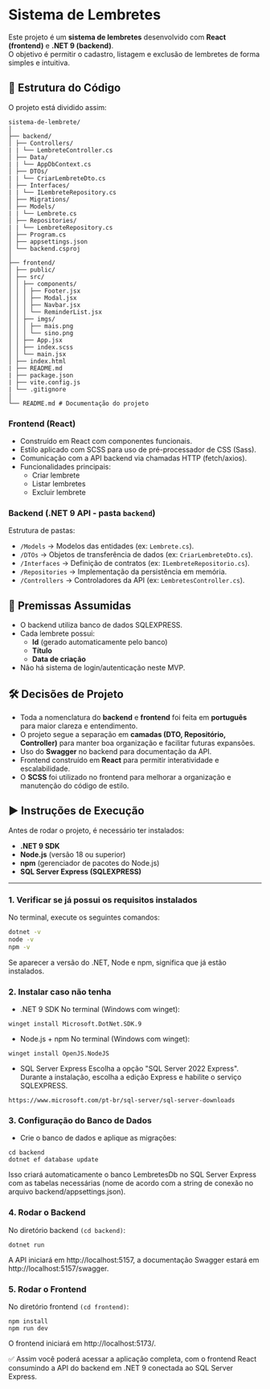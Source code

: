 # Sistema de Lembretes

Este projeto é um **sistema de lembretes** desenvolvido com **React (frontend)** e **.NET 9 (backend)**.  
O objetivo é permitir o cadastro, listagem e exclusão de lembretes de forma simples e intuitiva.  

## 📂 Estrutura do Código

O projeto está dividido assim:
```
sistema-de-lembrete/
│
├── backend/
│ ├── Controllers/
| | └── LembreteController.cs
│ ├── Data/
| | └── AppDbContext.cs
│ ├── DTOs/
| | └── CriarLembreteDto.cs
│ ├── Interfaces/
| | └── ILembreteRepository.cs
│ ├── Migrations/
│ ├── Models/
| | └── Lembrete.cs
│ ├── Repositories/
| | └── LembreteRepository.cs
│ ├── Program.cs
│ ├── appsettings.json
│ └── backend.csproj
│
├── frontend/
│ ├── public/
│ ├── src/
│ │ ├── components/
│ │ │ ├── Footer.jsx
│ │ │ ├── Modal.jsx
│ │ │ ├── Navbar.jsx
│ │ │ └── ReminderList.jsx
│ │ ├── imgs/
│ │ │ ├── mais.png
│ │ │ └── sino.png
│ │ ├── App.jsx
│ │ ├── index.scss
│ │ └── main.jsx
│ ├── index.html
| ├── README.md
| ├── package.json
| ├── vite.config.js
| └── .gitignore
│
└── README.md # Documentação do projeto
```

### **Frontend (React)**
- Construído em React com componentes funcionais.
- Estilo aplicado com SCSS para uso de pré-processador de CSS (Sass).
- Comunicação com a API backend via chamadas HTTP (fetch/axios).
- Funcionalidades principais:
  - Criar lembrete
  - Listar lembretes
  - Excluir lembrete

### **Backend (.NET 9 API - pasta `backend`)**
Estrutura de pastas:
- `/Models` → Modelos das entidades (ex: `Lembrete.cs`).
- `/DTOs` → Objetos de transferência de dados (ex: `CriarLembreteDto.cs`).
- `/Interfaces` → Definição de contratos (ex: `ILembreteRepositorio.cs`).
- `/Repositories` → Implementação da persistência em memória.
- `/Controllers` → Controladores da API (ex: `LembretesController.cs`).

## 📌 Premissas Assumidas

- O backend utiliza banco de dados SQLEXPRESS.
- Cada lembrete possui:
  - **Id** (gerado automaticamente pelo banco)
  - **Título**
  - **Data de criação**
- Não há sistema de login/autenticação neste MVP.

## 🛠️ Decisões de Projeto

- Toda a nomenclatura do **backend** e **frontend** foi feita em **português** para maior clareza e entendimento.
- O projeto segue a separação em **camadas (DTO, Repositório, Controller)** para manter boa organização e facilitar futuras expansões.
- Uso do **Swagger** no backend para documentação da API.
- Frontend construído em **React** para permitir interatividade e escalabilidade.
- O **SCSS** foi utilizado no frontend para melhorar a organização e manutenção do código de estilo. 

## ▶️ Instruções de Execução

Antes de rodar o projeto, é necessário ter instalados:

- **.NET 9 SDK**
- **Node.js** (versão 18 ou superior)
- **npm** (gerenciador de pacotes do Node.js)
- **SQL Server Express (SQLEXPRESS)**

---

### 1. Verificar se já possui os requisitos instalados

No terminal, execute os seguintes comandos:

```bash
dotnet -v
node -v
npm -v
```
Se aparecer a versão do .NET, Node e npm, significa que já estão instalados.

### 2. Instalar caso não tenha

- .NET 9 SDK
No terminal (Windows com winget):

```
winget install Microsoft.DotNet.SDK.9
```

- Node.js + npm
No terminal (Windows com winget):

```
winget install OpenJS.NodeJS
```

- SQL Server Express
Escolha a opção "SQL Server 2022 Express". Durante a instalação, escolha a edição Express e habilite o serviço SQLEXPRESS.
```
https://www.microsoft.com/pt-br/sql-server/sql-server-downloads
```

### 3. Configuração do Banco de Dados
- Crie o banco de dados e aplique as migrações:
```
cd backend
dotnet ef database update
```
Isso criará automaticamente o banco LembretesDb no SQL Server Express com as tabelas necessárias (nome de acordo com a string de conexão no arquivo backend/appsettings.json).

### 4. Rodar o Backend
No diretório backend `(cd backend)`:
```
dotnet run
```

A API iniciará em http://localhost:5157, a documentação Swagger estará em http://localhost:5157/swagger.

### 5. Rodar o Frontend
No diretório frontend `(cd frontend)`:

```
npm install
npm run dev
```

O frontend iniciará em http://localhost:5173/.

✅ Assim você poderá acessar a aplicação completa, com o frontend React consumindo a API do backend em .NET 9 conectada ao SQL Server Express.
